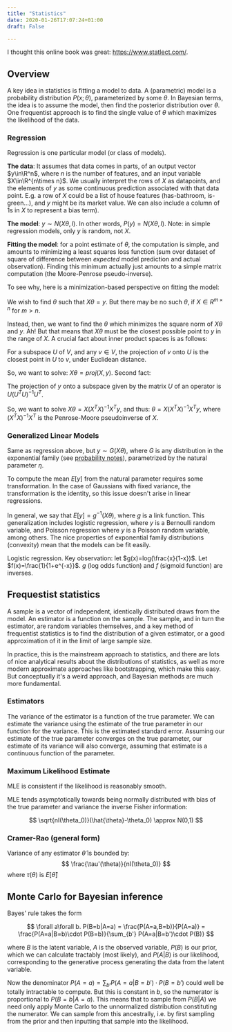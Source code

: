```yaml
---
title: "Statistics"
date: 2020-01-26T17:07:24+01:00
draft: False

---
```


<script type="text/javascript" async
  src="https://cdn.mathjax.org/mathjax/latest/MathJax.js?config=TeX-AMS-MML_HTMLorMML">
  MathJax.Hub.Config({
  tex2jax: {
    inlineMath: [['$','$'], ['\\(','\\)']],
    displayMath: [['$$','$$']],
    processEscapes: true,
    processEnvironments: true,
    skipTags: ['script', 'noscript', 'style', 'textarea', 'pre'],
    TeX: { equationNumbers: { autoNumber: "AMS" },
         extensions: ["AMSmath.js", "AMSsymbols.js"] }
  }
  });
  MathJax.Hub.Queue(function() {
    // Fix <code> tags after MathJax finishes running. This is a
    // hack to overcome a shortcoming of Markdown. Discussion at
    // https://github.com/mojombo/jekyll/issues/199
    var all = MathJax.Hub.getAllJax(), i;
    for(i = 0; i < all.length; i += 1) {
        all[i].SourceElement().parentNode.className += ' has-jax';
    }
  });

  MathJax.Hub.Config({
  // Autonumbering by mathjax
  TeX: { equationNumbers: { autoNumber: "AMS" } }
  });

</script>

$\newcommand{\R}{\mathbb{R}}$
$\newcommand{\C}{\mathbb{C}}$
$\newcommand{\N}{\mathbb{N}}$
$\newcommand{\Z}{\mathbb{Z}}$

I thought this online book was great: https://www.statlect.com/.


## Overview

A key idea in statistics is fitting a model to data. A (parametric) model is a probability distribution $P(x;\theta)$, parameterized by some $\theta$. In Bayesian terms, the idea is to assume the model, then find the posterior distribution over $\theta$. One frequentist approach is to find the single value of $\theta$ which maximizes the likelihood of the data.

### Regression

Regression is one particular model (or class of models).

**The data**: It assumes that data comes in parts, of an output vector $y\in\R^n$, where $n$ is the number of features, and an input variable $X\in\R^{n\times n}$. We usually interpret the rows of $X$ as datapoints, and the elements of $y$ as some continuous prediction associated with that data point. E.g. a row of $X$ could be a list of house features (has-bathroom, is-green...), and $y$ might be its market value. We can also include a column of $1$s in $X$ to represent a bias term).

**The model**: $y \sim N(X\theta,I)$. In other words, $P(y)=N(X\theta,I)$. Note: in simple regression models, only $y$ is random, not $X$.

**Fitting the model**: for a point estimate of $\theta$, the computation is simple, and amounts to minimizing a least squares loss function (sum over dataset of square of difference between *expected* model prediction and actual observation). Finding this minimum actually just amounts to a simple matrix computation (the Moore-Penrose pseudo-inverse).

To see why, here is a minimization-based perspective on fitting the model:

We wish to find $\theta$ such that $X\theta = y$. But there may be no such $\theta$, if $X \in R^{m\times n}$ for $m > n$.

Instead, then, we want to find the $\theta$ which minimizes the square norm of $X\theta$ and $y$. Ah! But that means that $X\theta$ must be the closest possible point to $y$ in the range of $X$. A crucial fact about inner product spaces is as follows:

For a subspace $U$ of $V$, and any $v\in V$, the projection of $v$ onto $U$ is the closest point in $U$ to $v$, under Euclidean distance.

So, we want to solve: $X\theta = proj(X,y)$. Second fact:

The projection of $y$ onto a subspace given by the matrix $U$ of an operator is $U(U^TU)^{-1}U^T$.

So, we want to solve $X\theta = X(X^TX)^{-1}X^Ty$, and thus: $\theta = X(X^TX)^{-1}X^Ty$, where $(X^TX)^{-1}X^T$ is the Penrose-Moore pseudoinverse of $X$.

### Generalized Linear Models

Same as regression above, but $y \sim G(X\theta)$, where $G$ is any distribution in the exponential family (see [probability notes](/maths/probability)), parametrized by the natural parameter $\eta$.

To compute the mean $E[y]$ from the natural parameter requires some transformation. In the case of Gaussians with fixed variance, the transformation is the identity, so this issue doesn't arise in linear regressions.


In general, we say that $E[y]=g^{-1}(X\theta)$, where $g$ is a link function. This generalization includes logistic regression, where $y$ is a Bernoulli random variable, and Poisson regression where $y$ is a Poisson random variable, among others. The nice properties of exponential family distributions (convexity) mean that the models can be fit easily.

Logistic regression. Key observation: let $g(x)=log(\frac{x}{1-x})$. Let $f(x)=\frac{1}{1+e^{-x}}$. $g$ (log odds function) and $f$ (sigmoid function) are inverses.

## Frequestist statistics

A sample is a vector of independent, identically distributed draws from the model. An estimator is a function on the sample. The sample, and in turn the estimator, are random variables themselves, and a key method of frequentist statistics is to find the distribution of a given estimator, or a good approximation of it in the limit of large sample size.

In practice, this is the mainstream approach to statistics, and there are lots of nice analytical results about the distributions of statistics, as well as more modern approximate approaches like bootstrapping, which make this easy. But conceptually it's a weird approach, and Bayesian methods are much more fundamental.

### Estimators

The variance of the estimator is a function of the true parameter. We can estimate the variance using the estimate of the true parameter in our function for the variance. This is the estimated standard error. Assuming our estimate of the true parameter converges on the true parameter, our estimate of its variance will also converge, assuming that estimate is a continuous function of the parameter.

### Maximum Likelihood Estimate

MLE is consistent if the likelihood is reasonably smooth.

MLE tends asymptotically towards being normally distributed with bias of the true parameter and variance the inverse Fisher information:

$$ \sqrt{nI(\theta_0)}(\hat{\theta}-\theta_0) \approx N(0,1) $$

### Cramer-Rao (general form)

Variance of any estimator $\hat{\theta}$ is bounded by: $$ \frac{\tau'(\theta)}{nI(\theta_0)} $$ where $\tau(\theta)$ is $E[\hat{\theta}]$

## Monte Carlo for Bayesian inference

Bayes' rule takes the form

$$ \forall a\forall b. P(B=b|A=a) = \frac{P(A=a,B=b)}{P(A=a)} = \frac{P(A=a|B=b)\cdot P(B=b)}{\sum_{b'} P(A=a|B=b')\cdot P(B)} $$

where $B$ is the latent variable, $A$ is the observed variable, $P(B)$ is our prior, which we can calculate tractably (most likely), and $P(A|B)$ is our likelihood, corresponding to the generative process generating the data from the latent variable.

Now the denominator $P(A=a)=\sum_{b'} P(A=a|B=b')\cdot P(B=b')$ could well be totally intractable to compute. But this is constant in $b$, so the numerator is proportional to $P(B=b|A=a)$. This means that to sample from $P(B|A)$ we need only apply Monte Carlo to the unnormalized distribution constituting the numerator. We can sample from this ancestrally, i.e. by first sampling from the prior and then inputting that sample into the likelihood.
